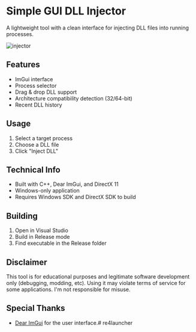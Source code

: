 # Simple GUI DLL Injector

A lightweight tool with a clean interface for injecting DLL files into running processes.

![injector](https://i.imgur.com/extx0Qv.png)

## Features

- ImGui interface
- Process selector
- Drag & drop DLL support
- Architecture compatibility detection (32/64-bit)
- Recent DLL history

## Usage

1. Select a target process
2. Choose a DLL file
3. Click "Inject DLL"

## Technical Info

- Built with C++, Dear ImGui, and DirectX 11
- Windows-only application
- Requires Windows SDK and DirectX SDK to build

## Building

1. Open in Visual Studio
2. Build in Release mode
3. Find executable in the Release folder

## Disclaimer

This tool is for educational purposes and legitimate software development only (debugging, modding, etc). Using it may violate terms of service for some applications. I'm not responsible for misuse.

## Special Thanks
- [Dear ImGui](https://github.com/ocornut/imgui) for the user interface.# re4launcher
